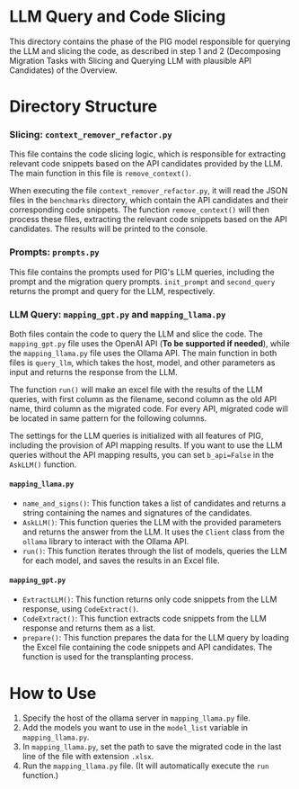 # LLM Query and Code Slicing

This directory contains the phase of the PIG model responsible for querying the LLM and slicing the code, as described in step 1 and 2 (Decomposing Migration Tasks with Slicing and Querying LLM with plausible API Candidates) of the Overview.

# Directory Structure
### Slicing: `context_remover_refactor.py`
This file contains the code slicing logic, which is responsible for extracting relevant code snippets based on the API candidates provided by the LLM. The main function in this file is `remove_context()`.

When executing the file `context_remover_refactor.py`, it will read the JSON files in the `benchmarks` directory, which contain the API candidates and their corresponding code snippets. The function `remove_context()` will then process these files, extracting the relevant code snippets based on the API candidates. The results will be printed to the console.

### Prompts: `prompts.py`
This file contains the prompts used for PIG's LLM queries, including the prompt and the migration query prompts. `init_prompt` and `second_query` returns the prompt and query for the LLM, respectively.

### LLM Query: `mapping_gpt.py` and `mapping_llama.py`
Both files contain the code to query the LLM and slice the code. The `mapping_gpt.py` file uses the OpenAI API (**To be supported if needed**), while the `mapping_llama.py` file uses the Ollama API. The main function in both files is `query_llm`, which takes the host, model, and other parameters as input and returns the response from the LLM. 

The function `run()` will make an excel file with the results of the LLM queries, with first column as the filename, second column as the old API name, third column as the migrated code. For every API, migrated code will be located in same pattern for the following columns.

The settings for the LLM queries is initialized with all features of PIG, including the provision of API mapping results. If you want to use the LLM queries without the API mapping results, you can set `b_api=False` in the `AskLLM()` function.

#### `mapping_llama.py`
- `name_and_signs()`: This function takes a list of candidates and returns a string containing the names and signatures of the candidates.
- `AskLLM()`: This function queries the LLM with the provided parameters and returns the answer from the LLM. It uses the `Client` class from the `ollama` library to interact with the Ollama API.
- `run()`: This function iterates through the list of models, queries the LLM for each model, and saves the results in an Excel file.

#### `mapping_gpt.py`
- `ExtractLLM()`: This function returns only code snippets from the LLM response, using `CodeExtract()`.
- `CodeExtract()`: This function extracts code snippets from the LLM response and returns them as a list.
- `prepare()`: This function prepares the data for the LLM query by loading the Excel file containing the code snippets and API candidates. The function is used for the transplanting process.

# How to Use
1. Specify the host of the ollama server in `mapping_llama.py` file.
2. Add the models you want to use in the `model_list` variable in `mapping_llama.py`.
3. In `mapping_llama.py`, set the path to save the migrated code in the last line of the file with extension `.xlsx`.
4. Run the `mapping_llama.py` file. (It will automatically execute the `run` function.)